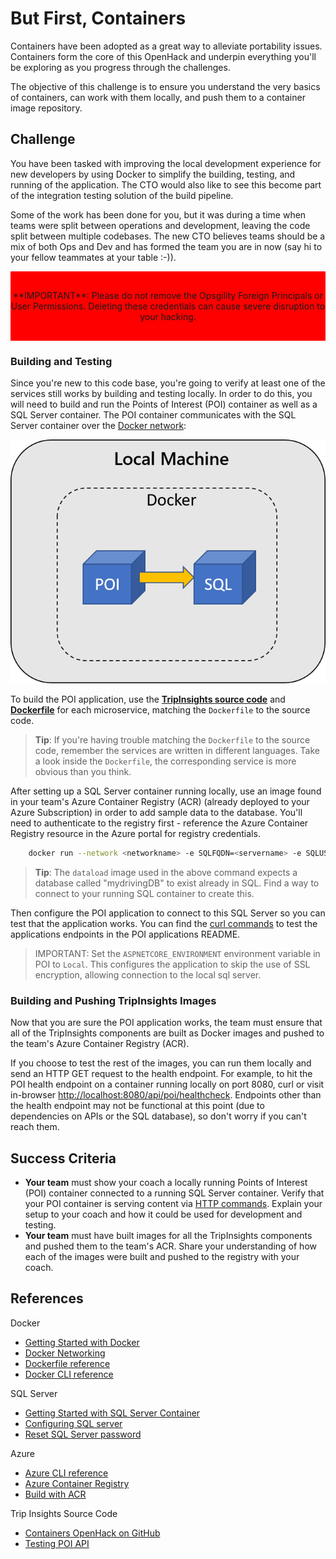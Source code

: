# But First, Containers

Containers have been adopted as a great way to alleviate portability issues. Containers form the core of this OpenHack and underpin everything you'll be exploring as you progress through the challenges.

The objective of this challenge is to ensure you understand the very basics of containers, can work with them locally, and push them to a container image repository.

## Challenge

You have been tasked with improving the local development experience for new developers by using Docker to simplify the building, testing, and running of the application. The CTO would also like to see this become part of the integration testing solution of the build pipeline.

Some of the work has been done for you, but it was during a time when teams were split between operations and development, leaving the code split between multiple codebases. The new CTO believes teams should be a mix of both Ops and Dev and has formed the team you are in now (say hi to your fellow teammates at your table :-)).

<div style="background-color:red; text-align:center; vertical-align: middle; padding:30px 0;">
**IMPORTANT**: Please do not remove the Opsgility Foreign Principals or User Permissions. Deleting these credentials can cause severe disruption to your hacking.</div>

### Building and Testing

Since you're new to this code base, you're going to verify at least one of the services still works by building and testing locally. In order to do this, you will need to build and run the Points of Interest (POI) container as well as a SQL Server container. The POI container communicates with the SQL Server container over the [Docker network](https://docs.docker.com/v17.09/engine/userguide/networking):

![An architecture diagram showing 2 containers, labeled POI and SQL, running via Docker on your local machine. POI is able to communicate with SQL.](./images/DesiredArchChallenge1.png)

To build the POI application, use the **[TripInsights source code](https://github.com/Microsoft-OpenHack/containers_artifacts)** and **[Dockerfile](https://docs.docker.com/engine/reference/builder/)** for each microservice, matching the `Dockerfile` to the source code.

> **Tip**: If you're having trouble matching the `Dockerfile` to the source code, remember the services are written in different languages. Take a look inside the `Dockerfile`, the corresponding service is more obvious than you think.

After setting up a SQL Server container running locally, use an image found in your team's Azure Container Registry (ACR) (already deployed to your Azure Subscription) in order to add sample data to the database. You'll need to authenticate to the registry first - reference the Azure Container Registry resource in the Azure portal for registry credentials.

```sh
    docker run --network <networkname> -e SQLFQDN=<servername> -e SQLUSER=<db-user> -e SQLPASS=<password> -e SQLDB=mydrivingDB <your-registry>.azurecr.io/dataload:1.0

```

> **Tip**: The `dataload` image used in the above command expects a database called "mydrivingDB" to exist already in SQL. Find a way to connect to your running SQL container to create this.

Then configure the POI application to connect to this SQL Server so you can test that the application works. You can find the [curl commands](https://github.com/Microsoft-OpenHack/containers_artifacts/tree/main/src/poi#testing) to test the applications endpoints in the POI applications README.

> IMPORTANT: Set the `ASPNETCORE_ENVIRONMENT` environment variable in POI to `Local`. This configures the application to skip the use of SSL encryption, allowing connection to the local sql server.

### Building and Pushing TripInsights Images

Now that you are sure the POI application works, the team must ensure that all of the TripInsights components are built as Docker images and pushed to the team's Azure Container Registry (ACR).

If you choose to test the rest of the images, you can run them locally and send an HTTP GET request to the health endpoint. For example, to hit the POI health endpoint on a container running locally on port 8080, curl or visit in-browser [http://localhost:8080/api/poi/healthcheck](http://localhost:8080/api/poi/healthcheck). Endpoints other than the health endpoint may not be functional at this point (due to dependencies on APIs or the SQL database), so don't worry if you can't reach them.

## Success Criteria

* **Your team** must show your coach a locally running Points of Interest (POI) container connected to a running SQL Server container. Verify that your POI container is serving content via [HTTP commands](https://github.com/Microsoft-OpenHack/containers_artifacts/tree/main/src/poi#testing). Explain your setup to your coach and how it could be used for development and testing.
* **Your team** must have built images for all the TripInsights components and pushed them to the team's ACR. Share your understanding of how each of the images were built and pushed to the registry with your coach.

## References

Docker

* [Getting Started with Docker](https://docs.docker.com/get-started/)
* [Docker Networking](https://docs.docker.com/v17.09/engine/userguide/networking)
* [Dockerfile reference](https://docs.docker.com/engine/reference/builder/)
* [Docker CLI reference](https://docs.docker.com/engine/reference/commandline/cli/)

SQL Server

* [Getting Started with SQL Server Container](https://docs.microsoft.com/en-us/sql/linux/quickstart-install-connect-docker?view=sql-server-2017)
* [Configuring SQL server](https://docs.microsoft.com/en-us/sql/linux/sql-server-linux-configure-docker)
* [Reset SQL Server password](https://openhackguides.blob.core.windows.net/userguide/Reset%20a%20SQL%20Server%20password%20in%20Azure.pdf`)

Azure

* [Azure CLI reference](https://docs.microsoft.com/en-us/cli/azure/get-started-with-azure-cli)
* [Azure Container Registry](https://docs.microsoft.com/en-us/azure/container-registry/)
* [Build with ACR](https://docs.microsoft.com/en-us/azure/container-registry/container-registry-tutorial-quick-task)

Trip Insights Source Code

* [Containers OpenHack on GitHub](https://github.com/Microsoft-OpenHack/containers_artifacts)
* [Testing POI API](https://github.com/Microsoft-OpenHack/containers_artifacts/tree/main/src/poi#testing)
